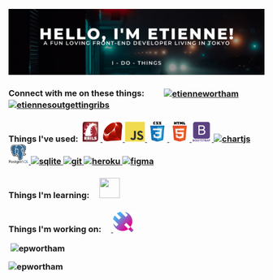 [![Etienne's GitHub Banner](./assets/myBanner.png)](https://etiennewortham.me)

<!-- <h1 align="center">Hey there, my name's Etienne</h1> -->
<h3 align="left">Connect with me on these things: &nbsp;&nbsp;&nbsp;&nbsp;&nbsp;&nbsp;&nbsp;&nbsp; <a href="https://linkedin.com/in/etiennewortham" target="blank"><img align="center" src="https://raw.githubusercontent.com/rahuldkjain/github-profile-readme-generator/master/src/images/icons/Social/linked-in-alt.svg" alt="etiennewortham" height="30" width="40" /></a> &nbsp;&nbsp;&nbsp;&nbsp;&nbsp;&nbsp;&nbsp;&nbsp; <a href="https://instagram.com/etiennesoutgettingribs" target="blank"><img align="center" src="https://raw.githubusercontent.com/rahuldkjain/github-profile-readme-generator/master/src/images/icons/Social/instagram.svg" alt="etiennesoutgettingribs" height="30" width="40" /></a>
</h3>

<h3 align="left">Things I've used:  <a href="https://rubyonrails.org" target="_blank" rel="noreferrer"> <img src="https://raw.githubusercontent.com/devicons/devicon/master/icons/rails/rails-original-wordmark.svg" alt="rails" width="40" height="40"/> </a>  <a href="https://www.ruby-lang.org/en/" target="_blank" rel="noreferrer"> <img src="https://raw.githubusercontent.com/devicons/devicon/master/icons/ruby/ruby-original.svg" alt="ruby" width="40" height="40"/> </a> <a href="https://developer.mozilla.org/en-US/docs/Web/JavaScript" target="_blank" rel="noreferrer"> <img src="https://raw.githubusercontent.com/devicons/devicon/master/icons/javascript/javascript-original.svg" alt="javascript" width="40" height="40"/> </a> <a href="https://www.w3schools.com/css/" target="_blank" rel="noreferrer"> <img src="https://raw.githubusercontent.com/devicons/devicon/master/icons/css3/css3-original-wordmark.svg" alt="css3" width="40" height="40"/> </a> <a href="https://www.w3.org/html/" target="_blank" rel="noreferrer"> <img src="https://raw.githubusercontent.com/devicons/devicon/master/icons/html5/html5-original-wordmark.svg" alt="html5" width="40" height="40"/> </a> <a href="https://getbootstrap.com" target="_blank" rel="noreferrer"> <img src="https://raw.githubusercontent.com/devicons/devicon/master/icons/bootstrap/bootstrap-plain-wordmark.svg" alt="bootstrap" width="40" height="40"/> </a> <a href="https://www.chartjs.org" target="_blank" rel="noreferrer"> <img src="https://www.chartjs.org/media/logo-title.svg" alt="chartjs" width="40" height="40"/> </a> <a href="https://www.postgresql.org" target="_blank" rel="noreferrer"> <img src="https://raw.githubusercontent.com/devicons/devicon/master/icons/postgresql/postgresql-original-wordmark.svg" alt="postgresql" width="40" height="40"/> </a> <a href="https://www.sqlite.org/" target="_blank" rel="noreferrer"> <img src="https://www.vectorlogo.zone/logos/sqlite/sqlite-icon.svg" alt="sqlite" width="40" height="40"/> </a> <a href="https://git-scm.com/" target="_blank" rel="noreferrer"> <img src="https://www.vectorlogo.zone/logos/git-scm/git-scm-icon.svg" alt="git" width="40" height="40"/> </a> <a href="https://heroku.com" target="_blank" rel="noreferrer"> <img src="https://www.vectorlogo.zone/logos/heroku/heroku-icon.svg" alt="heroku" width="40" height="40"/> </a> <a href="https://www.figma.com/" target="_blank" rel="noreferrer"> <img src="https://www.vectorlogo.zone/logos/figma/figma-icon.svg" alt="figma" width="40" height="40"/> </a> </h3>

<h3 align="left">Things I'm learning: &nbsp;&nbsp;&nbsp;&nbsp;<img src="https://cdn.jsdelivr.net/gh/devicons/devicon/icons/react/react-original-wordmark.svg" height="40" width="40"/></h3>

<h3 align="left">Things I'm working on: &nbsp;&nbsp;&nbsp;&nbsp;<a href="https://www.traineq.site" target="_blank" rel="noreferrer"> <img src="./assets/trainEQ_logo_128x.png" alt="trainEQ" width="40" height="40"/> </a>

<p>&nbsp;<img align="center" src="https://github-readme-stats.vercel.app/api?username=epwortham&show_icons=true&locale=en" alt="epwortham" /></p>

<p align="left"> <img src="https://komarev.com/ghpvc/?username=epwortham&label=Profile%20views&color=0e75b6&style=flat" alt="epwortham" /> </p>
